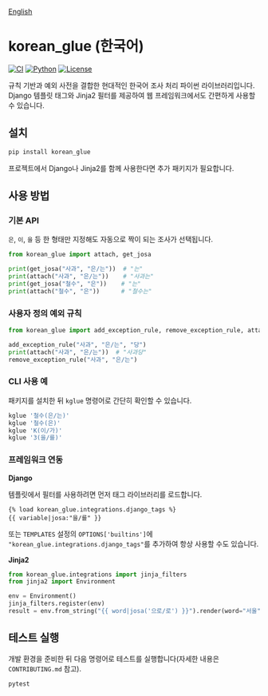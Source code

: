 <!-- README.ko.md -->
[English](README.md)

# korean_glue (한국어)

[![CI](https://github.com/woojing/korean-glue/actions/workflows/ci.yml/badge.svg)](https://github.com/woojing/korean-glue/actions/workflows/ci.yml)
[![Python](https://img.shields.io/badge/Python-3.10%20|%203.11%20|%203.12%20|%203.13-blue?logo=python&logoColor=white)](https://www.python.org/)
[![License](https://img.shields.io/github/license/woojing/korean-glue)](LICENSE)

규칙 기반과 예외 사전을 결합한 현대적인 한국어 조사 처리 파이썬 라이브러리입니다. Django 템플릿 태그와 Jinja2 필터를 제공하여 웹 프레임워크에서도 간편하게 사용할 수 있습니다.

## 설치

```bash
pip install korean_glue
```

프로젝트에서 Django나 Jinja2를 함께 사용한다면 추가 패키지가 필요합니다.

## 사용 방법

### 기본 API

`은`, `이`, `을` 등 한 형태만 지정해도 자동으로 짝이 되는 조사가 선택됩니다.

```python
from korean_glue import attach, get_josa

print(get_josa("사과", "은/는"))  # "는"
print(attach("사과", "은/는"))    # "사과는"
print(get_josa("철수", "은"))    # "는"
print(attach("철수", "은"))      # "철수는"
```

### 사용자 정의 예외 규칙

```python
from korean_glue import add_exception_rule, remove_exception_rule, attach

add_exception_rule("사과", "은/는", "당")
print(attach("사과", "은/는"))  # "사과당"
remove_exception_rule("사과", "은/는")
```

### CLI 사용 예

패키지를 설치한 뒤 `kglue` 명령어로 간단히 확인할 수 있습니다.

```bash
kglue '철수(은/는)'
kglue '철수(은)'
kglue 'K(이/가)'
kglue '3(을/를)'
```

### 프레임워크 연동

**Django**

템플릿에서 필터를 사용하려면 먼저 태그 라이브러리를 로드합니다.

```django
{% load korean_glue.integrations.django_tags %}
{{ variable|josa:"을/를" }}
```

또는 `TEMPLATES` 설정의 `OPTIONS['builtins']`에
`"korean_glue.integrations.django_tags"`를 추가하여 항상 사용할 수도 있습니다.

**Jinja2**

```python
from korean_glue.integrations import jinja_filters
from jinja2 import Environment

env = Environment()
jinja_filters.register(env)
result = env.from_string("{{ word|josa('으로/로') }}").render(word="서울")
```

## 테스트 실행

개발 환경을 준비한 뒤 다음 명령어로 테스트를 실행합니다(자세한 내용은 `CONTRIBUTING.md` 참고).

```bash
pytest
```
